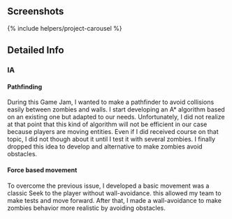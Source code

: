<!--- Grégoire Boiron <gregoire.boiron@gmail.com> --->
<!--- Copyright (c) 2018-2019 Grégoire Boiron  All Rights Reserved. --->

Screenshots
--------------------
{% include helpers/project-carousel %}

Detailed Info
--------------------
### IA
#### Pathfinding
During this Game Jam, I wanted to make a pathfinder to avoid collisions easily between zombies and walls. I start developing an A* algorithm based on an existing one but adapted to our needs. Unfortunately, I did not realize at that point that this kind of algorithm will not be efficient in our case because players are moving entities. Even if I did received course on that topic, I did not though about it until I test it with several zombies. I finally dropped this idea to develop and alternative to make zombies avoid obstacles.

#### Force based movement
To overcome the previous issue, I developed a basic movement was a classic Seek to the player without wall-avoidance. this allowed my team to make tests and move forward. After that, I made a wall-avoidance to make zombies behavior more realistic by avoiding obstacles.
